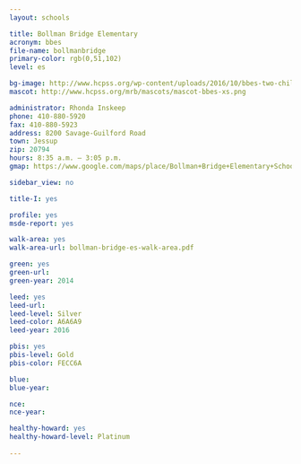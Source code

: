```yaml
---
layout: schools

title: Bollman Bridge Elementary
acronym: bbes
file-name: bollmanbridge
primary-color: rgb(0,51,102)
level: es

bg-image: http://www.hcpss.org/wp-content/uploads/2016/10/bbes-two-children.jpg
mascot: http://www.hcpss.org/mrb/mascots/mascot-bbes-xs.png

administrator: Rhonda Inskeep
phone: 410-880-5920
fax: 410-880-5923
address: 8200 Savage-Guilford Road
town: Jessup
zip: 20794
hours: 8:35 a.m. – 3:05 p.m.
gmap: https://www.google.com/maps/place/Bollman+Bridge+Elementary+School/@39.1459103,-76.8297667,17z/data=!3m1!4b1!4m2!3m1!1s0x89b7ddff128136c3:0x31972a686425646c?hl=en

sidebar_view: no

title-I: yes

profile: yes
msde-report: yes

walk-area: yes
walk-area-url: bollman-bridge-es-walk-area.pdf

green: yes
green-url:
green-year: 2014

leed: yes
leed-url:
leed-level: Silver
leed-color: A6A6A9
leed-year: 2016

pbis: yes
pbis-level: Gold
pbis-color: FECC6A

blue: 
blue-year:

nce:
nce-year:

healthy-howard: yes
healthy-howard-level: Platinum
 
---
```

